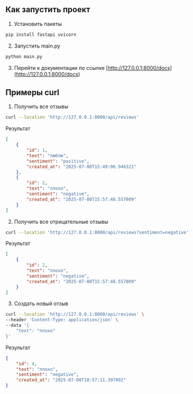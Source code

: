 ## Как запустить проект
1. Установить пакеты
```bash
pip install fastapi uvicorn
```
2. Запустить main.py
```bash
python main.py
```
3. Перейти к документации по ссылке [http://127.0.0.1:8000/docs](http://127.0.0.1:8000/docs)  
## Примеры curl
1. Получить все отзывы
```bash
curl --location 'http://127.0.0.1:8000/api/reviews'
```
Результат
```json
[
    {
        "id": 1,
        "text": "люблю",
        "sentiment": "positive",
        "created_at": "2025-07-08T15:49:06.946321"
    },
    {
        "id": 2,
        "text": "плохо",
        "sentiment": "negative",
        "created_at": "2025-07-08T15:57:48.557009"
    }
]
```
2. Получить все отрицательные отзывы
```bash
curl --location 'http://127.0.0.1:8000/api/reviews?sentiment=negative'
```
Результат
```json
[
    {
        "id": 2,
        "text": "плохо",
        "sentiment": "negative",
        "created_at": "2025-07-08T15:57:48.557009"
    }
]
```
3. Создать новый отзыв
```bash
curl --location 'http://127.0.0.1:8000/api/reviews' \
--header 'Content-Type: application/json' \
--data '{
    "text": "плохо"
}'
```
Результат
```json
{
    "id": 4,
    "text": "плохо",
    "sentiment": "negative",
    "created_at": "2025-07-08T18:57:11.397092"
}
```
